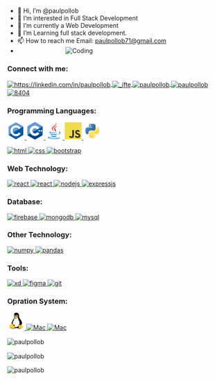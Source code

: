 - 👋 Hi, I’m @paulpollob
- 👀 I’m interested in Full Stack Development
- 🌱 I’m currently a Web Development
- 💞️ I’m Learning full stack development.
- 📫 How to reach me Email: paulpollob71@gmail.com
- <img align="right" alt="Coding" width="370" src="https://media.tenor.com/rePDfDWO3XoAAAAd/hacking.gif">


<h3 align="left"> Connect with me: </h3>

<p align="left">
    <a href="https://www.linkedin.com/in/prokash-paul-pollob/" target="blank">
        <img align="center"
            src="https://raw.githubusercontent.com/rahuldkjain/github-profile-readme-generator/master/src/images/icons/Social/linked-in-alt.svg"
            alt="https://linkedin.com/in/paulpollob" height="30" width="40" />
    </a>
    <a href="https://twitter.com/paulpollob" target="blank">
        <img align="center"
            src="https://raw.githubusercontent.com/rahuldkjain/github-profile-readme-generator/master/src/images/icons/Social/twitter.svg"
            alt="_ifte" height="30" width="40" />
    </a>
    <a href="https://instagram.com/paulpollob" target="blank"><img align="center"
            src="https://raw.githubusercontent.com/rahuldkjain/github-profile-readme-generator/master/src/images/icons/Social/instagram.svg"
            alt="paulpollob" height="30" width="40" /> </a>
    <a href="https://www.youtube.com/c/paulpollob" target="blank"><img align="center"
            src="https://raw.githubusercontent.com/rahuldkjain/github-profile-readme-generator/master/src/images/icons/Social/youtube.svg"
            alt="paulpollob" height="30" width="40" /> </a>
    <a href="https://discord.gg/8404" target="blank"><img align="center"
            src="https://raw.githubusercontent.com/rahuldkjain/github-profile-readme-generator/master/src/images/icons/Social/discord.svg"
            alt="8404" height="30" width="40" /> </a>
</p>

<h3 align="left">Programming Languages:</h3>
<p align="left">
    <a href="https://www.cprogramming.com/" target="_blank">
        <img src="https://raw.githubusercontent.com/devicons/devicon/master/icons/c/c-original.svg" alt="c" width="40"
            height="40" />
    </a>
    <a href="https://www.w3schools.com/cpp/" target="_blank">
        <img src="https://raw.githubusercontent.com/devicons/devicon/master/icons/cplusplus/cplusplus-original.svg"
            alt="cplusplus" width="40" height="40" />
    </a>
    <a href="https://www.java.com" target="_blank">
        <img src="https://raw.githubusercontent.com/devicons/devicon/master/icons/java/java-original.svg" alt="java"
            width="40" height="40" />
    </a>
    <a href="https://developer.mozilla.org/en-US/docs/Web/JavaScript" target="_blank">
        <img src="https://raw.githubusercontent.com/devicons/devicon/master/icons/javascript/javascript-original.svg"
            alt="javascript" width="40" height="40" />
    </a>
    <a href="https://www.python.org" target="_blank">
        <img src="https://raw.githubusercontent.com/devicons/devicon/master/icons/python/python-original.svg"
            alt="python" width="40" height="40" />
    </a>
</p>

<a href="https://www.w3schools.com/html/" target="_blank">
    <img src="https://upload.wikimedia.org/wikipedia/commons/6/61/HTML5_logo_and_wordmark.svg" alt="html" width="40"
        height="40" />
</a>

<a href="https://www.w3schools.com/css/" target="_blank">
    <img src="https://upload.wikimedia.org/wikipedia/commons/d/d5/CSS3_logo_and_wordmark.svg" alt="css" width="40"
        height="40" />
</a>

<a href="https://getbootstrap.com/" target="_blank">
    <img src="https://cdn.jsdelivr.net/gh/devicons/devicon/icons/bootstrap/bootstrap-original.svg" alt="bootstrap"
        width="40" height="40" />
</a>

<h3 align="left">Web Technology:</h3>

<p align="left">
    <a href="https://reactjs.org/" target="_blank">
        <img src="https://cdn.jsdelivr.net/gh/devicons/devicon/icons/react/react-original.svg" alt="react" width="40"
            height="40" />
    </a>
    <a href="https://nextjs.org/" target="_blank">
        <img src="https://cdn.jsdelivr.net/gh/devicons/devicon/icons/nextjs/nextjs-original.svg" alt="react" width="40"
            height="40" />
    </a>
    <a href="https://nodejs.org/en/" target="_blank">
        <img src="https://cdn.jsdelivr.net/gh/devicons/devicon/icons/nodejs/nodejs-original-wordmark.svg" alt="nodejs"
            width="40" height="40" />
    </a>
    <a href="https://expressjs.com/" target="_blank">
        <img src="https://cdn.jsdelivr.net/gh/devicons/devicon/icons/express/express-original.svg" alt="expressjs"
            width="40" height="40" />
    </a>
</p>

<h3 align="left">Database:</h3>

<p align="left">
    <a href="https://firebase.google.com/" target="_blank">
        <img src="https://cdn.jsdelivr.net/gh/devicons/devicon/icons/firebase/firebase-plain.svg" alt="firebase"
            width="40" height="40" />
    </a>
    <a href="https://www.mongodb.com/" target="_blank">
        <img src="https://cdn.jsdelivr.net/gh/devicons/devicon/icons/mongodb/mongodb-original.svg" alt="mongodb"
            width="40" height="40" />
    </a>
    <a href="https://www.mysql.com/" target="_blank">
        <img src="https://cdn.jsdelivr.net/gh/devicons/devicon/icons/mysql/mysql-original-wordmark.svg" alt="mysql"
            width="40" height="40" />
    </a>
</p>

<h3 align="left">Other Technology:</h3>

<p align="left">
    <a href="https://numpy.org/" target="_blank">
        <img src="https://cdn.jsdelivr.net/gh/devicons/devicon/icons/numpy/numpy-original.svg" alt="numpy" width="40"
            height="40" />
    </a>
    <a href="https://pandas.pydata.org/" target="_blank">
        <img src="https://cdn.jsdelivr.net/gh/devicons/devicon/icons/pandas/pandas-original-wordmark.svg" alt="pandas"
            width="40" height="40" />
    </a>
</p>

<h3 align="left">Tools:</h3>

<p align="left">
    <a href="https://www.adobe.com/products/xd.html" target="_blank">
        <img src="https://cdn.worldvectorlogo.com/logos/adobe-xd.svg" alt="xd" width="40" height="40" /> </a>
    <a href="https://www.figma.com/" target="_blank">
        <img src="https://www.vectorlogo.zone/logos/figma/figma-icon.svg" alt="figma" width="40" height="40" />
    </a>
    <a href="https://git-scm.com/" target="_blank">
        <img src="https://www.vectorlogo.zone/logos/git-scm/git-scm-icon.svg" alt="git" width="40" height="40" />
    </a>
</p>

<h3 align="left">Opration System:</h3>

<p align="left">
    <a href="https://www.linux.org/" target="_blank">
        <img src="https://raw.githubusercontent.com/devicons/devicon/master/icons/linux/linux-original.svg" alt="linux"
            width="40" height="40" />
    </a>
    <a href="https://www.mac.org/" target="_blank">
        <img src="https://logos-download.com/wp-content/uploads/2020/06/Apple_Mac_OS_Logo.png" alt="Mac" width="40"
            height="40" />
    </a>
    <a href="https://www.windows.org/" target="_blank">
        <img src="https://upload.wikimedia.org/wikipedia/commons/5/5f/Windows_logo_-_2012.svg" alt="Mac" width="40"
            height="40" />
    </a>
</p>

<p><img align="center" src="https://github-readme-stats.vercel.app/api?username=paulpollob&show_icons=true&locale=en"
        alt="paulpollob" /></p>

<p><img align="center"
        src="https://github-readme-stats.vercel.app/api/top-langs?username=paulpollob&show_icons=true&locale=en&layout=compact"
        alt="paulpollob" /></p>

<p><img align="center" src="https://github-readme-streak-stats.herokuapp.com/?user=paulpollob&" alt="paulpollob" /></p>


<!---
paulpollob/paulpollob is a ✨ special ✨ repository because its `README.md` (this file) appears on your GitHub profile.
You can click the Preview link to take a look at your changes.
--->
